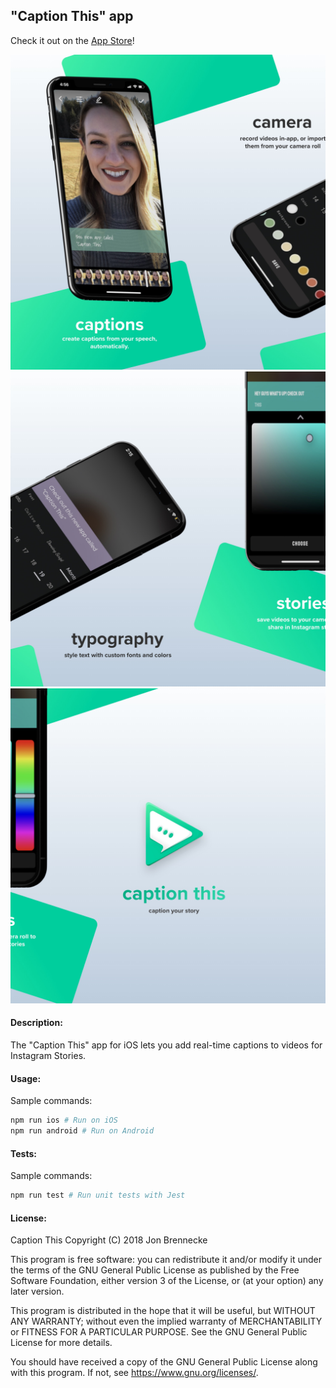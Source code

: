## "Caption This" app

Check it out on the [App Store](https://itunes.apple.com/us/app/caption-this/id1449087035?ls=1&mt=8)!

![Screenshot #1](./assets/marketing/IMG_2303.JPG)
![Screenshot #2](./assets/marketing/IMG_2304.JPG)
![Screenshot #2](./assets/marketing/IMG_2305.JPG)

#### Description:

The "Caption This" app for iOS lets you add real-time captions to videos for Instagram Stories.

#### Usage:
Sample commands:
```bash
npm run ios # Run on iOS
npm run android # Run on Android
```

#### Tests:
Sample commands:
```bash
npm run test # Run unit tests with Jest
```

#### License:

Caption This
Copyright (C) 2018 Jon Brennecke

This program is free software: you can redistribute it and/or modify
it under the terms of the GNU General Public License as published by
the Free Software Foundation, either version 3 of the License, or
(at your option) any later version.

This program is distributed in the hope that it will be useful,
but WITHOUT ANY WARRANTY; without even the implied warranty of
MERCHANTABILITY or FITNESS FOR A PARTICULAR PURPOSE.  See the
GNU General Public License for more details.

You should have received a copy of the GNU General Public License
along with this program.  If not, see <https://www.gnu.org/licenses/>.
